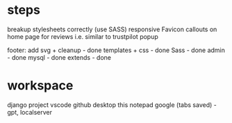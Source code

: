 
# steps
breakup stylesheets correctly (use SASS)
responsive
Favicon
callouts on home page for reviews i.e. similar to trustpilot popup

footer: add svg + cleanup - done
templates + css - done
Sass - done
admin - done
mysql - done
extends - done

# workspace
django project vscode
github desktop
this notepad
google (tabs saved) - gpt, localserver
